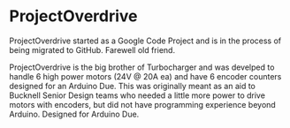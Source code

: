 # ProjectOverdrive
ProjectOverdrive started as a Google Code Project and is in the process of being migrated to GitHub.
Farewell old friend.

ProjectOverdrive is the big brother of Turbocharger and was develped to handle 6 high power motors (24V @ 20A ea) and have 6 encoder counters designed for an Arduino Due. This was originally meant as an aid to Bucknell Senior Design teams who needed a little more power to drive motors with encoders, but did not have programming experience beyond Arduino. Designed for Arduino Due.
